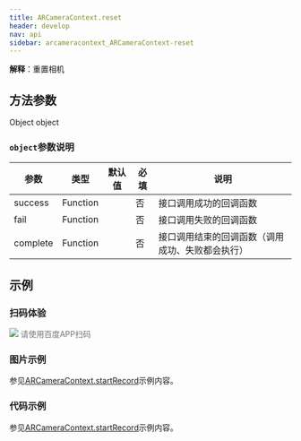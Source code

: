 ```yaml
---
title: ARCameraContext.reset
header: develop
nav: api
sidebar: arcameracontext_ARCameraContext-reset
---
```



 

**解释**：重置相机

 
## 方法参数 

Object object

### `object`参数说明  

|参数  |类型 | 默认值 |必填|说明|
|---- | ---- | ---- |---- |--|
|success| Function | |   否  |接口调用成功的回调函数|
|fail  |  Function  |   | 否 |接口调用失败的回调函数|
|complete |   Function  | | 否  | 接口调用结束的回调函数（调用成功、失败都会执行）|

## 示例

### 扫码体验

<div class='scan-code-container'>
    <img src="https://b.bdstatic.com/miniapp/assets/images/doc_demo/fragment_ARCameraContextRecord.png" class="demo-qrcode-image" />
    <font color=#777 12px>请使用百度APP扫码</font>
</div>

### 图片示例 


参见[ARCameraContext.startRecord](https://smartprogram.baidu.com/docs/develop/api/media/arcameracontext_ARCameraContext-startRecord/)示例内容。

### 代码示例 

参见[ARCameraContext.startRecord](https://smartprogram.baidu.com/docs/develop/api/media/arcameracontext_ARCameraContext-startRecord/)示例内容。